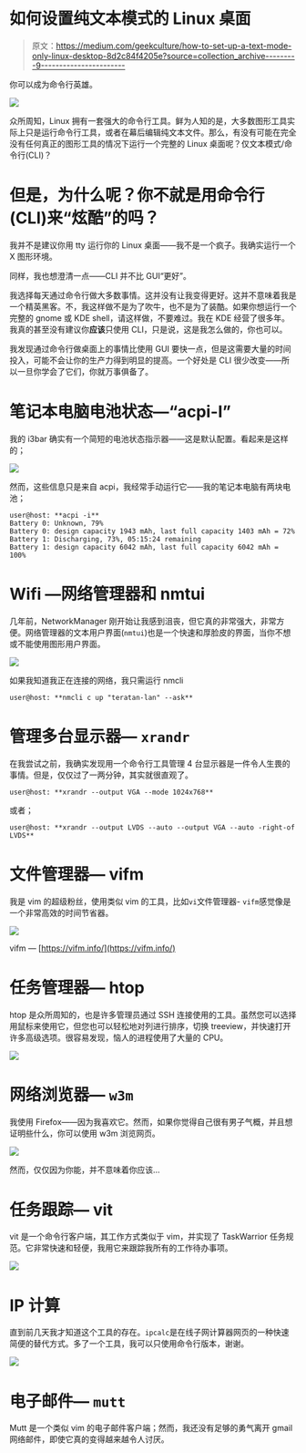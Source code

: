 # 如何设置纯文本模式的 Linux 桌面

> 原文：<https://medium.com/geekculture/how-to-set-up-a-text-mode-only-linux-desktop-8d2c84f4205e?source=collection_archive---------9----------------------->

你可以成为命令行英雄。

![](img/8fcb49c446377bb41a3e1dcd7ed2ff7b.png)

众所周知，Linux 拥有一套强大的命令行工具。鲜为人知的是，大多数图形工具实际上只是运行命令行工具，或者在幕后编辑纯文本文件。那么，有没有可能在完全没有任何真正的图形工具的情况下运行一个完整的 Linux 桌面呢？仅文本模式/命令行(CLI)？

# 但是，为什么呢？你不就是用命令行(CLI)来“炫酷”的吗？

我并不是建议你用 tty 运行你的 Linux 桌面——我不是一个疯子。我确实运行一个 X 图形环境。

同样，我也想澄清一点——CLI 并不比 GUI“更好”。

我选择每天通过命令行做大多数事情。这并没有让我变得更好。这并不意味着我是一个精英黑客。不，我这样做不是为了吹牛，也不是为了装酷。如果你想运行一个完整的 gnome 或 KDE shell，请这样做，不要难过。我在 KDE 经营了很多年。我真的甚至没有建议你**应该**只使用 CLI，只是说，这是我怎么做的，你也可以。

我发现通过命令行做桌面上的事情比使用 GUI 要快一点，但是这需要大量的时间投入，可能不会让你的生产力得到明显的提高。一个好处是 CLI 很少改变——所以一旦你学会了它们，你就万事俱备了。

# **笔记本电脑电池状态—“acpi-I”**

我的 i3bar 确实有一个简短的电池状态指示器——这是默认配置。看起来是这样的；

![](img/8138cceb611865c1a7b76d14935c69f8.png)

然而，这些信息只是来自 acpi，我经常手动运行它——我的笔记本电脑有两块电池；

```
user@host: **acpi -i**
Battery 0: Unknown, 79%
Battery 0: design capacity 1943 mAh, last full capacity 1403 mAh = 72%
Battery 1: Discharging, 73%, 05:15:24 remaining
Battery 1: design capacity 6042 mAh, last full capacity 6042 mAh = 100%
```

# Wifi —网络管理器和 nmtui

几年前，NetworkManager 刚开始让我感到沮丧，但它真的非常强大，非常方便。网络管理器的文本用户界面(`nmtui`)也是一个快速和厚脸皮的界面，当你不想或不能使用图形用户界面。

![](img/df8f56b653c0786e8df1d6ccf4f21eef.png)

如果我知道我正在连接的网络，我只需运行 nmcli

```
user@host: **nmcli c up "teratan-lan" --ask**
```

# 管理多台显示器— `xrandr`

在我尝试之前，我确实发现用一个命令行工具管理 4 台显示器是一件令人生畏的事情。但是，仅仅过了一两分钟，其实就很直观了。

```
user@host: **xrandr --output VGA --mode 1024x768**
```

或者；

```
user@host: **xrandr --output LVDS --auto --output VGA --auto -right-of LVDS**
```

# 文件管理器— vifm

我是 vim 的超级粉丝，使用类似 vim 的工具，比如`vi`文件管理器- `vifm`感觉像是一个非常高效的时间节省器。

![](img/81114b9ab43ec059f73c961930b7dee1.png)

vifm — [https://vifm.info/](https://vifm.info/)

# 任务管理器— htop

htop 是众所周知的，也是许多管理员通过 SSH 连接使用的工具。虽然您可以选择用鼠标来使用它，但您也可以轻松地对列进行排序，切换 treeview，并快速打开许多高级选项。很容易发现，恼人的进程使用了大量的 CPU。

![](img/61773f7158d899c4bcf0616629637146.png)

# 网络浏览器— `w3m`

我使用 Firefox——因为我喜欢它。然而，如果你觉得自己很有男子气概，并且想证明些什么，你可以使用 w3m 浏览网页。

![](img/7b587961ab9e2518404a150d40888351.png)

然而，仅仅因为你能，并不意味着你应该…

# 任务跟踪— vit

vit 是一个命令行客户端，其工作方式类似于 vim，并实现了 TaskWarrior 任务规范。它非常快速和轻便，我用它来跟踪我所有的工作待办事项。

![](img/be0523779b98a4efa0e8737e1cd287ae.png)

# IP 计算

直到前几天我才知道这个工具的存在。`ipcalc`是在线子网计算器网页的一种快速简便的替代方式。多了一个工具，我可以只使用命令行版本，谢谢。

![](img/61fc889aeee09f9d4dfd512568c85966.png)

# 电子邮件— `mutt`

Mutt 是一个类似 vim 的电子邮件客户端；然而，我还没有足够的勇气离开 gmail 网络邮件，即使它真的变得越来越令人讨厌。